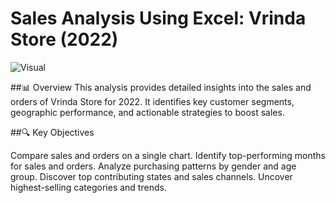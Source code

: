 # Sales Analysis Using Excel: Vrinda Store (2022)

![Visual]()

##📊 Overview
This analysis provides detailed insights into the sales and orders of Vrinda Store for 2022. It identifies key customer segments, geographic performance, and actionable strategies to boost sales.

##🔍 Key Objectives

Compare sales and orders on a single chart.
Identify top-performing months for sales and orders.
Analyze purchasing patterns by gender and age group.
Discover top contributing states and sales channels.
Uncover highest-selling categories and trends.

